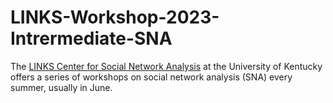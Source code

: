 # LINKS-Workshop-2023-Intrermediate-SNA
The [LINKS Center for Social Network Analysis](https://www.linksworkshop.org/home) at the University of Kentucky offers a series of workshops on social network analysis (SNA) every summer, usually in June. 
